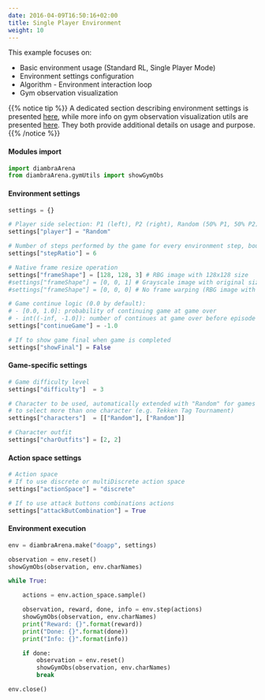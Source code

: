 ```yaml
---
date: 2016-04-09T16:50:16+02:00
title: Single Player Environment
weight: 10
---
```


This example focuses on:
 - Basic environment usage (Standard RL, Single Player Mode)
 - Environment settings configuration
 - Algorithm - Environment interaction loop
 - Gym observation visualization

{{% notice tip %}}
A dedicated section describing environment settings is presented <a href="/envs/#settings">here</a>, while more info on gym observation visualization utils are presented <a href="/utils/#gym-observation">here</a>. They both provide additional details on usage and purpose. 
{{% /notice %}}

#### Modules import

```python
import diambraArena
from diambraArena.gymUtils import showGymObs
```

#### Environment settings

```python
settings = {}

# Player side selection: P1 (left), P2 (right), Random (50% P1, 50% P2)
settings["player"] = "Random"

# Number of steps performed by the game for every environment step, bounds: [1, 6]
settings["stepRatio"] = 6

# Native frame resize operation
settings["frameShape"] = [128, 128, 3] # RBG image with 128x128 size
#settings["frameShape"] = [0, 0, 1] # Grayscale image with original size
#settings["frameShape"] = [0, 0, 0] # No frame warping (RBG image with original size)

# Game continue logic (0.0 by default):
# - [0.0, 1.0]: probability of continuing game at game over
# - int((-inf, -1.0]): number of continues at game over before episode to be considered done
settings["continueGame"] = -1.0

# If to show game final when game is completed
settings["showFinal"] = False
```
#### Game-specific settings

```python
# Game difficulty level
settings["difficulty"]  = 3

# Character to be used, automatically extended with "Random" for games requiring
# to select more than one character (e.g. Tekken Tag Tournament)
settings["characters"]  = [["Random"], ["Random"]]

# Character outfit
settings["charOutfits"] = [2, 2]
```

#### Action space settings

```python
# Action space
# If to use discrete or multiDiscrete action space
settings["actionSpace"] = "discrete"

# If to use attack buttons combinations actions
settings["attackButCombination"] = True
```

#### Environment execution

```python
env = diambraArena.make("doapp", settings)

observation = env.reset()
showGymObs(observation, env.charNames)

while True:

    actions = env.action_space.sample()

    observation, reward, done, info = env.step(actions)
    showGymObs(observation, env.charNames)
    print("Reward: {}".format(reward))
    print("Done: {}".format(done))
    print("Info: {}".format(info))

    if done:
        observation = env.reset()
        showGymObs(observation, env.charNames)
        break

env.close()
```
